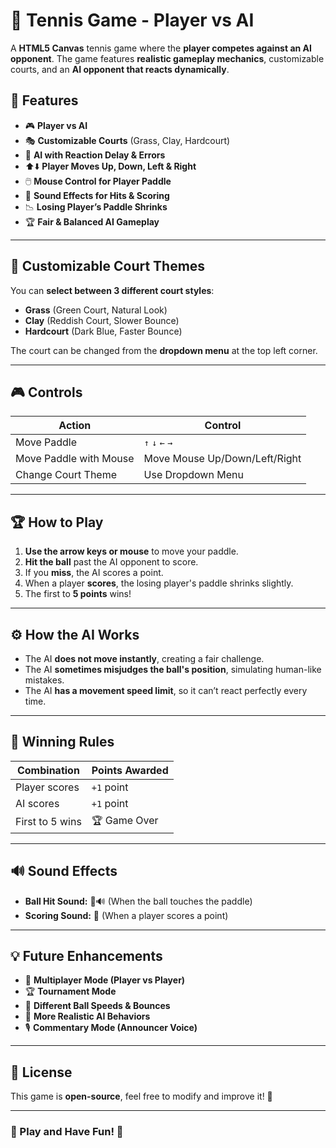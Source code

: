 # 🎾 Tennis Game - Player vs AI

A **HTML5 Canvas** tennis game where the **player competes against an AI opponent**. The game features **realistic gameplay mechanics**, customizable courts, and an **AI opponent that reacts dynamically**.

## 🚀 Features
- 🎮 **Player vs AI**
- 🎭 **Customizable Courts** (Grass, Clay, Hardcourt)
- 🔄 **AI with Reaction Delay & Errors**
- ⬆️⬇️ **Player Moves Up, Down, Left & Right**
- 🖱️ **Mouse Control for Player Paddle**
- 🎵 **Sound Effects for Hits & Scoring**
- 📉 **Losing Player’s Paddle Shrinks**
- 🏆 **Fair & Balanced AI Gameplay**

---

## 🎨 Customizable Court Themes
You can **select between 3 different court styles**:
- **Grass** (Green Court, Natural Look)
- **Clay** (Reddish Court, Slower Bounce)
- **Hardcourt** (Dark Blue, Faster Bounce)

The court can be changed from the **dropdown menu** at the top left corner.

---

## 🎮 Controls
| Action             | Control |
|--------------------|---------|
| Move Paddle       | `↑` `↓` `←` `→` |
| Move Paddle with Mouse | Move Mouse Up/Down/Left/Right |
| Change Court Theme | Use Dropdown Menu |

---

## 🏆 How to Play
1. **Use the arrow keys or mouse** to move your paddle.
2. **Hit the ball** past the AI opponent to score.
3. If you **miss**, the AI scores a point.
4. When a player **scores**, the losing player's paddle shrinks slightly.
5. The first to **5 points** wins!

---

## ⚙️ How the AI Works
- The AI **does not move instantly**, creating a fair challenge.
- The AI **sometimes misjudges the ball's position**, simulating human-like mistakes.
- The AI **has a movement speed limit**, so it can’t react perfectly every time.

---

## 📜 Winning Rules
| Combination | Points Awarded |
|------------|---------------|
| Player scores | `+1` point |
| AI scores | `+1` point |
| First to 5 wins | 🏆 Game Over |

---

## 🔊 Sound Effects
- **Ball Hit Sound:** 🎾🔊 (When the ball touches the paddle)
- **Scoring Sound:** 🔔 (When a player scores a point)

---

## 💡 Future Enhancements
- 🏅 **Multiplayer Mode (Player vs Player)**
- 🏆 **Tournament Mode**
- 🎾 **Different Ball Speeds & Bounces**
- 🌟 **More Realistic AI Behaviors**
- 🎙️ **Commentary Mode (Announcer Voice)**

---

## 📜 License
This game is **open-source**, feel free to modify and improve it! 🎉

---

### **🎾 Play and Have Fun! 🚀**
